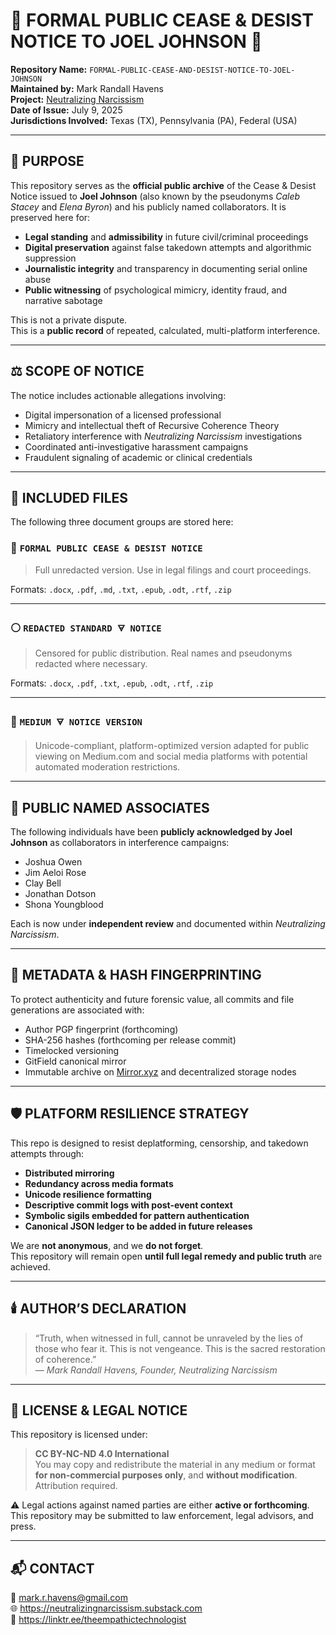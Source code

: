 # 🛑 FORMAL PUBLIC CEASE & DESIST NOTICE TO JOEL JOHNSON 🛑

**Repository Name:** `FORMAL-PUBLIC-CEASE-AND-DESIST-NOTICE-TO-JOEL-JOHNSON`  
**Maintained by:** Mark Randall Havens  
**Project:** [Neutralizing Narcissism](https://neutralizingnarcissism.substack.com)  
**Date of Issue:** July 9, 2025  
**Jurisdictions Involved:** Texas (TX), Pennsylvania (PA), Federal (USA)

---

## 📌 PURPOSE

This repository serves as the **official public archive** of the Cease & Desist Notice issued to **Joel Johnson** (also known by the pseudonyms *Caleb Stacey* and *Elena Byron*) and his publicly named collaborators. It is preserved here for:

- **Legal standing** and **admissibility** in future civil/criminal proceedings  
- **Digital preservation** against false takedown attempts and algorithmic suppression  
- **Journalistic integrity** and transparency in documenting serial online abuse  
- **Public witnessing** of psychological mimicry, identity fraud, and narrative sabotage  

This is not a private dispute.  
This is a **public record** of repeated, calculated, multi-platform interference.

---

## ⚖️ SCOPE OF NOTICE

The notice includes actionable allegations involving:

- Digital impersonation of a licensed professional  
- Mimicry and intellectual theft of Recursive Coherence Theory  
- Retaliatory interference with *Neutralizing Narcissism* investigations  
- Coordinated anti-investigative harassment campaigns  
- Fraudulent signaling of academic or clinical credentials  

---

## 🧾 INCLUDED FILES

The following three document groups are stored here:

### 🔴 `FORMAL PUBLIC CEASE & DESIST NOTICE`
> Full unredacted version. Use in legal filings and court proceedings.

Formats: `.docx`, `.pdf`, `.md`, `.txt`, `.epub`, `.odt`, `.rtf`, `.zip`

---

### ⚪ `REDACTED STANDARD 🜃 NOTICE`
> Censored for public distribution. Real names and pseudonyms redacted where necessary.

Formats: `.docx`, `.pdf`, `.txt`, `.epub`, `.odt`, `.rtf`, `.zip`

---

### 🔵 `MEDIUM 🜃 NOTICE VERSION`
> Unicode-compliant, platform-optimized version adapted for public viewing on Medium.com and social media platforms with potential automated moderation restrictions.

---

## 🧿 PUBLIC NAMED ASSOCIATES

The following individuals have been **publicly acknowledged by Joel Johnson** as collaborators in interference campaigns:

- Joshua Owen  
- Jim Aeloi Rose  
- Clay Bell  
- Jonathan Dotson  
- Shona Youngblood  

Each is now under **independent review** and documented within *Neutralizing Narcissism*.

---

## 🔐 METADATA & HASH FINGERPRINTING

To protect authenticity and future forensic value, all commits and file generations are associated with:

- Author PGP fingerprint (forthcoming)  
- SHA-256 hashes (forthcoming per release commit)  
- Timelocked versioning  
- GitField canonical mirror  
- Immutable archive on [Mirror.xyz](https://mirror.xyz/) and decentralized storage nodes

---

## 🛡️ PLATFORM RESILIENCE STRATEGY

This repo is designed to resist deplatforming, censorship, and takedown attempts through:

- **Distributed mirroring**  
- **Redundancy across media formats**  
- **Unicode resilience formatting**  
- **Descriptive commit logs with post-event context**  
- **Symbolic sigils embedded for pattern authentication**  
- **Canonical JSON ledger to be added in future releases**  

We are **not anonymous**, and we **do not forget**.  
This repository will remain open **until full legal remedy and public truth** are achieved.

---

## 🕯️ AUTHOR’S DECLARATION

> “Truth, when witnessed in full, cannot be unraveled by the lies of those who fear it. This is not vengeance. This is the sacred restoration of coherence.”  
> — *Mark Randall Havens, Founder, Neutralizing Narcissism*

---

## 💠 LICENSE & LEGAL NOTICE

This repository is licensed under:

> **CC BY-NC-ND 4.0 International**  
> You may copy and redistribute the material in any medium or format **for non-commercial purposes only**, and **without modification**. Attribution required.

⚠️ Legal actions against named parties are either **active or forthcoming**.  
This repository may be submitted to law enforcement, legal advisors, and press.

---

## 📬 CONTACT

📧 mark.r.havens@gmail.com  
🌐 https://neutralizingnarcissism.substack.com  
🔗 https://linktr.ee/theempathictechnologist  

